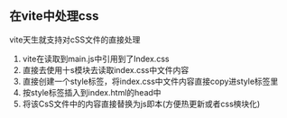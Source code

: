 ## 在vite中处理css
vite天生就支持对cSS文件的直接处理
1. vite在读取到main.js中引用到了Index.css
2. 直接去使用十s模块去读取index.css中文件内容
3. 直接创建一个style标签，将index.css中文件内容直接copy进style标签里
4. 按style标签插入到index.html的head中
5. 将该CsS文件中的内容直接替换为js即本(方便热更新或者css樉块化)
